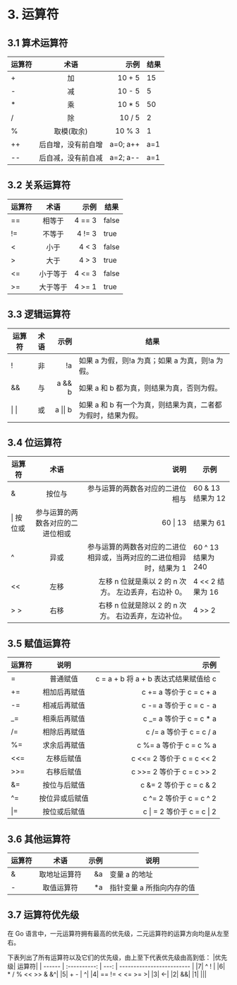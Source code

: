 # 3. 运算符

## 3.1 算术运算符

| 运算符 |        术语        |     示例 | 结果 |
| ------ | :----------------: | -------: | ---- |
| +      |         加         |   10 + 5 | 15   |
| -      |         减         |   10 - 5 | 5    |
| \*     |         乘         |  10 \* 5 | 50   |
| /      |         除         |   10 / 5 | 2    |
| %      |     取模(取余)     |   10 % 3 | 1    |
| ++     | 后自增，没有前自增 | a=0; a++ | a=1  |
| --     | 后自减，没有前自减 | a=2; a-- | a=1  |

## 3.2 关系运算符

| 运算符 |   术语   |   示例 | 结果  |
| ------ | :------: | -----: | ----- |
| ==     |  相等于  | 4 == 3 | false |
| !=     |  不等于  | 4 != 3 | true  |
| <      |   小于   |  4 < 3 | false |
| >      |   大于   |  4 > 3 | true  |
| <=     | 小于等于 | 4 <= 3 | false |
| >=     | 大于等于 | 4 >= 1 | true  |

## 3.3 逻辑运算符

| 运算符 | 术语 |     示例 | 结果                                                         |
| ------ | :--: | -------: | ------------------------------------------------------------ |
| !      |  非  |       !a | 如果 a 为假，则!a 为真；如果 a 为真，则!a 为假。             |
| &&     |  与  |   a && b | 如果 a 和 b 都为真，则结果为真，否则为假。                   |
| \| \|  |  或  | a \|\| b | 如果 a 和 b 有一个为真，则结果为真，二者都为假时，结果为假。 |

## 3.4 位运算符

| 运算符    |               术语               |                                                                 说明 | 示例               |
| --------- | :------------------------------: | -------------------------------------------------------------------: | ------------------ |
| &         |              按位与              |                                     参与运算的两数各对应的二进位相与 | 60 & 13 结果为 12  |
| \| 按位或 | 参与运算的两数各对应的二进位相或 |                                                             60 \| 13 | 结果为 61          |
| ^         |               异或               | 参与运算的两数各对应的二进位相异或，当两对应的二进位相异时，结果为 1 | 60 ^ 13 结果为 240 |
| <<        |               左移               |                 左移 n 位就是乘以 2 的 n 次方。 左边丢弃，右边补 0。 | 4 << 2 结果为 16   |
| > >       |               右移               |                 右移 n 位就是除以 2 的 n 次方。 右边丢弃，左边补位。 | 4 >> 2             | 结果为 1 |

## 3.5 赋值运算符

| 运算符 |      说明      |                                  示例 |
| ------ | :------------: | ------------------------------------: |
| =      |    普通赋值    | c = a + b 将 a + b 表达式结果赋值给 c |
| +=     |  相加后再赋值  |               c += a 等价于 c = c + a |
| -=     |  相减后再赋值  |               c -= a 等价于 c = c - a |
| \_=    |  相乘后再赋值  |             c \_= a 等价于 c = c \* a |
| /=     |  相除后再赋值  |               c /= a 等价于 c = c / a |
| %=     |  求余后再赋值  |               c %= a 等价于 c = c % a |
| <<=    |   左移后赋值   |             c <<= 2 等价于 c = c << 2 |
| >>=    |   右移后赋值   |             c >>= 2 等价于 c = c >> 2 |
| &=     |  按位与后赋值  |               c &= 2 等价于 c = c & 2 |
| ^=     | 按位异或后赋值 |               c ^= 2 等价于 c = c ^ 2 |
| \|=    |  按位或后赋值  |            c \| = 2 等价于 c = c \| 2 |

## 3.6 其他运算符

| 运算符 |     术语     | 示例 | 说明                      |
| ------ | :----------: | ---: | ------------------------- |
| &      | 取地址运算符 |   &a | 变量 a 的地址             |
| -      |  取值运算符  |  \*a | 指针变量 a 所指向内存的值 |

## 3.7 运算符优先级

在 Go 语言中，一元运算符拥有最高的优先级，二元运算符的运算方向均是从左至右。

下表列出了所有运算符以及它们的优先级，由上至下代表优先级由高到低：
|优先级| 运算符|
| ------ | :----------: | ---: | ------------------------- |
|7| ^ ! |
|6| \* / % << >> & &^|
|5| + - | ^|
|4| == != < <= >= >|
|3| <-|
|2| &&|
|1| \|\||
